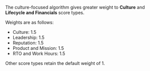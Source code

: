 The culture-focused algorithm gives greater weight to **Culture** and **Lifecycle and Financials** score types.  

Weights are as follows:

* Culture: 1.5
* Leadership: 1.5
* Reputation: 1.5
* Product and Mission: 1.5
* RTO and Work Hours: 1.5

Other score types retain the default weight of 1.

